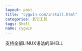 ```yaml
---
layout: post
title: "cygwin.com/install.html"
categories: 其它工具
tags: Shell
name: cygwin
---
```


支持全部LINUX语法的SHELL<!--break-->
